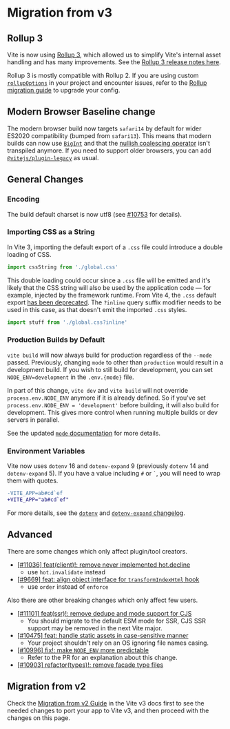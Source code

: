# Migration from v3

## Rollup 3

Vite is now using [Rollup 3](https://github.com/vitejs/vite/issues/9870), which allowed us to simplify Vite's internal asset handling and has many improvements. See the [Rollup 3 release notes here](https://github.com/rollup/rollup/releases/tag/v3.0.0).

Rollup 3 is mostly compatible with Rollup 2. If you are using custom [`rollupOptions`](../config/build-options.md#rollup-options) in your project and encounter issues, refer to the [Rollup migration guide](https://rollupjs.org/guide/en/#migration) to upgrade your config.

## Modern Browser Baseline change

The modern browser build now targets `safari14` by default for wider ES2020 compatibility (bumped from `safari13`). This means that modern builds can now use [`BigInt`](https://developer.mozilla.org/en-US/docs/Web/JavaScript/Reference/Global_Objects/BigInt) and that the [nullish coalescing operator](https://developer.mozilla.org/en-US/docs/Web/JavaScript/Reference/Operators/Nullish_coalescing) isn't transpiled anymore. If you need to support older browsers, you can add [`@vitejs/plugin-legacy`](https://github.com/vitejs/vite/tree/main/packages/plugin-legacy) as usual.

## General Changes

### Encoding

The build default charset is now utf8 (see [#10753](https://github.com/vitejs/vite/issues/10753) for details).

### Importing CSS as a String

In Vite 3, importing the default export of a `.css` file could introduce a double loading of CSS.

```ts
import cssString from './global.css'
```

This double loading could occur since a `.css` file will be emitted and it's likely that the CSS string will also be used by the application code — for example, injected by the framework runtime. From Vite 4, the `.css` default export [has been deprecated](https://github.com/vitejs/vite/issues/11094). The `?inline` query suffix modifier needs to be used in this case, as that doesn't emit the imported `.css` styles.

```ts
import stuff from './global.css?inline'
```

### Production Builds by Default

`vite build` will now always build for production regardless of the `--mode` passed. Previously, changing `mode` to other than `production` would result in a development build. If you wish to still build for development, you can set `NODE_ENV=development` in the `.env.{mode}` file.

In part of this change, `vite dev` and `vite build` will not override `process.env.`<wbr>`NODE_ENV` anymore if it is already defined. So if you've set `process.env.`<wbr>`NODE_ENV = 'development'` before building, it will also build for development. This gives more control when running multiple builds or dev servers in parallel.

See the updated [`mode` documentation](https://vitejs.dev/guide/env-and-mode.html#modes) for more details.

### Environment Variables

Vite now uses `dotenv` 16 and `dotenv-expand` 9 (previously `dotenv` 14 and `dotenv-expand` 5). If you have a value including `#` or `` ` ``, you will need to wrap them with quotes.

```diff
-VITE_APP=ab#cd`ef
+VITE_APP="ab#cd`ef"
```

For more details, see the [`dotenv`](https://github.com/motdotla/dotenv/blob/master/CHANGELOG.md) and [`dotenv-expand` changelog](https://github.com/motdotla/dotenv-expand/blob/master/CHANGELOG.md).

## Advanced

There are some changes which only affect plugin/tool creators.

- [[#11036] feat(client)!: remove never implemented hot.decline](https://github.com/vitejs/vite/issues/11036)
  - use `hot.invalidate` instead
- [[#9669] feat: align object interface for `transformIndexHtml` hook](https://github.com/vitejs/vite/issues/9669)
  - use `order` instead of `enforce`

Also there are other breaking changes which only affect few users.

- [[#11101] feat(ssr)!: remove dedupe and mode support for CJS](https://github.com/vitejs/vite/pull/11101)
  - You should migrate to the default ESM mode for SSR, CJS SSR support may be removed in the next Vite major.
- [[#10475] feat: handle static assets in case-sensitive manner](https://github.com/vitejs/vite/pull/10475)
  - Your project shouldn't rely on an OS ignoring file names casing.
- [[#10996] fix!: make `NODE_ENV` more predictable](https://github.com/vitejs/vite/pull/10996)
  - Refer to the PR for an explanation about this change.
- [[#10903] refactor(types)!: remove facade type files](https://github.com/vitejs/vite/pull/10903)

## Migration from v2

Check the [Migration from v2 Guide](https://v3.vitejs.dev/guide/migration.html) in the Vite v3 docs first to see the needed changes to port your app to Vite v3, and then proceed with the changes on this page.
